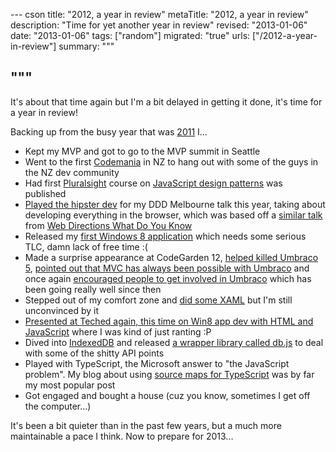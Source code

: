--- cson
title: "2012, a year in review"
metaTitle: "2012, a year in review"
description: "Time for yet another year in review"
revised: "2013-01-06"
date: "2013-01-06"
tags: ["random"]
migrated: "true"
urls: ["/2012-a-year-in-review"]
summary: """

"""
---
It's about that time again but I'm a bit delayed in getting it done, it's time for a year in review!

Backing up from the busy year that was [2011](http://www.aaron-powell.com/2011-a-year-in-review) I...

* Kept my MVP and got to go to the MVP summit in Seattle
* Went to the first [Codemania](http://codemania.co.nz/) in NZ to hang out with some of the guys in the NZ dev community
* Had first [Pluralsight](http://pluralsight.com/training) course on [JavaScript design patterns](http://pluralsight.com/training/Courses/TableOfContents/javascript-design-patterns) was published
* [Played the hipster dev](https://dl.dropbox.com/u/9397363/Talks/2012%20-%20All%20you%20need%20is%20a%20browser/index.html#title) for my DDD Melbourne talk this year, taking about developing everything in the browser, which was based off a [similar talk](http://whatdoyouknow.webdirections.org/videos/hosted-all-the-things) from [Web Directions What Do You Know](http://whatdoyouknow.webdirections.org)
* Released my [first Windows 8 application](http://www.aaron-powell.com/pinboard-for-win8) which needs some serious TLC, damn lack of free time :(
* Made a surprise appearance at CodeGarden 12, [helped killed Umbraco 5](http://www.aaron-powell.com/umbraco/i-helped-kill-umbraco-5), [pointed out that MVC has always been possible with Umbraco](http://www.aaron-powell.com/umbraco/using-mvc-in-umbraco-4) and once again [encouraged people to get involved in Umbraco](http://www.aaron-powell.com/umbraco/introducing-umbraco-contributor-list) which has been going really well since then
* Stepped out of my comfort zone and [did some XAML](http://www.aaron-powell.com/xaml/xaml-by-a-web-guy) but I'm still unconvinced by it
* [Presented at Teched again, this time on Win8 app dev with HTML and JavaScript](http://www.aaron-powell.com/speaking/teched-2012) where I was kind of just ranting :P
* Dived into [IndexedDB](http://www.aaron-powell.com/tagged/indexeddb) and released [a wrapper library called db.js](http://www.aaron-powell.com/web/hello-dbjs) to deal with some of the shitty API points
* Played with TypeScript, the Microsoft answer to "the JavaScript problem". My blog about using [source maps for TypeScript](http://www.aaron-powell.com/web/typescript-source-maps) was by far my most popular post
* Got engaged and bought a house (cuz you know, sometimes I get off the computer...)

It's been a bit quieter than in the past few years, but a much more maintainable a pace I think. Now to prepare for 2013...